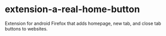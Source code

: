 # extension-a-real-home-button
Extension for android Firefox that adds homepage, new tab, and close tab buttons to websites. 
